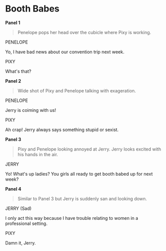 # Booth Babes

**Panel 1**

> Penelope pops her head over the cubicle where Pixy is working.

PENELOPE

Yo, I have bad news about our convention trip next week.

PIXY

What's that?

**Panel 2**

> Wide shot of Pixy and Penelope talking with exageration.

PENELOPE

Jerry is coiming with us!

PIXY

Ah crap! Jerry always says something stupid or sexist.

**Panel 3**

> Pixy and Penelope looking annoyed at Jerry. Jerry looks excited with his hands in the air.

JERRY

Yo! What's up ladies? You girls all ready to get booth babed up for next week?

**Panel 4**

> Similar to Panel 3 but Jerry is suddenly san and looking down.

JERRY (Sad)

I only act this way because I have trouble relating to women in a professional setting.

PIXY

Damn it, Jerry.
